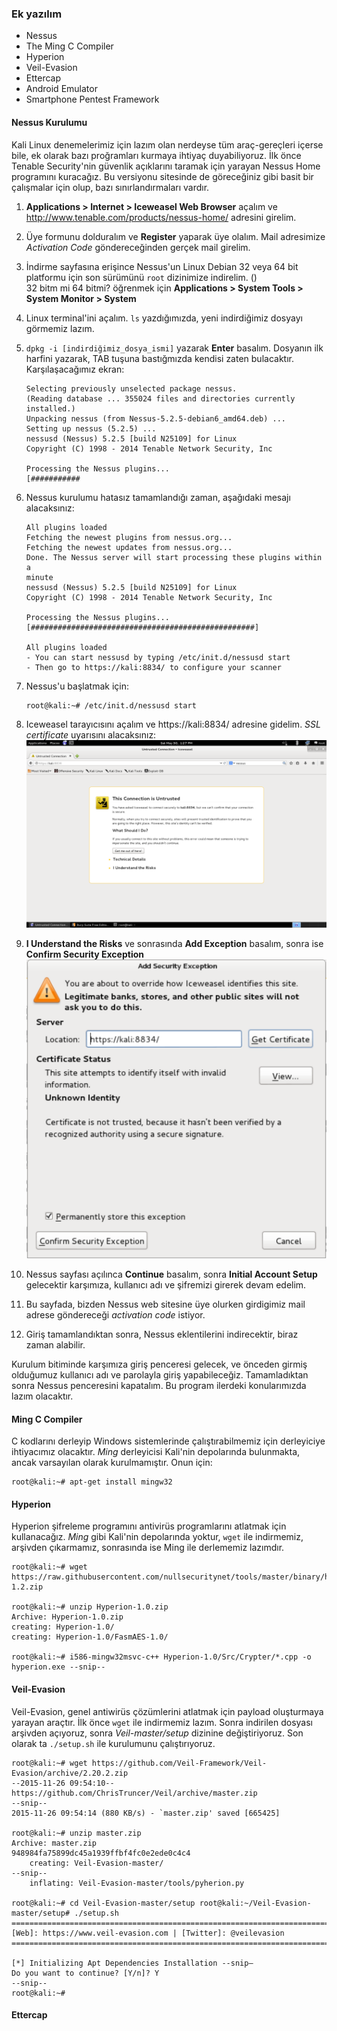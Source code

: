 ### Ek yazılım

* Nessus
* The Ming C Compiler
* Hyperion
* Veil-Evasion
* Ettercap
* Android Emulator
* Smartphone Pentest Framework


#### Nessus Kurulumu

Kali Linux denemelerimiz için lazım olan nerdeyse tüm araç-gereçleri içerse bile, ek olarak bazı proğramları kurmaya ihtiyaç duyabiliyoruz. İlk önce Tenable Security'nin güvenlik açıklarını taramak için yarayan Nessus Home programını kuracağız. Bu versiyonu sitesinde de göreceğiniz gibi basit bir çalışmalar için olup, bazı sınırlandırmaları vardır.

1. __Applications > Internet > Iceweasel Web Browser__ açalım ve http://www.tenable.com/products/nessus-home/ adresini girelim.

2. Üye formunu dolduralım ve __Register__ yaparak üye olalım. Mail adresimize _Activation Code_ göndereceğinden gerçek mail girelim.

3. İndirme sayfasına erişince Nessus'un Linux Debian 32 veya 64 bit platformu için son sürümünü `root` dizinimize indirelim. ()  
    32 bitm mi 64 bitmi? öğrenmek için __Applications > System Tools > System Monitor > System__

4. Linux terminal'ini açalım. `ls` yazdığımızda, yeni indirdiğimiz dosyayı görmemiz lazım.

5. `dpkg -i [indirdiğimiz_dosya_ismi]` yazarak __Enter__ basalım. Dosyanın ilk harfini yazarak, TAB tuşuna bastığmızda kendisi zaten bulacaktır. Karşılaşacağımız ekran:  
    ```ShellSession
    Selecting previously unselected package nessus.
    (Reading database ... 355024 files and directories currently installed.)
    Unpacking nessus (from Nessus-5.2.5-debian6_amd64.deb) ...
    Setting up nessus (5.2.5) ...
    nessusd (Nessus) 5.2.5 [build N25109] for Linux
    Copyright (C) 1998 - 2014 Tenable Network Security, Inc

    Processing the Nessus plugins...
    [###########    
    ```

6. Nessus kurulumu hatasız tamamlandığı zaman, aşağıdaki mesajı alacaksınız:  
    ```ShellSession
    All plugins loaded
    Fetching the newest plugins from nessus.org...
    Fetching the newest updates from nessus.org...
    Done. The Nessus server will start processing these plugins within a
    minute
    nessusd (Nessus) 5.2.5 [build N25109] for Linux
    Copyright (C) 1998 - 2014 Tenable Network Security, Inc

    Processing the Nessus plugins...
    [##################################################]

    All plugins loaded
    - You can start nessusd by typing /etc/init.d/nessusd start
    - Then go to https://kali:8834/ to configure your scanner
    ```

7. Nessus'u başlatmak için:  
    ```ShellSession
    root@kali:~# /etc/init.d/nessusd start
    ```

8. Iceweasel tarayıcısını açalım ve https://kali:8834/ adresine gidelim. _SSL certificate_ uyarısını alacaksınız:  
![nessus1](../resim/kurulum/nessus1.png)

9. __I Understand the Risks__ ve sonrasında __Add Exception__ basalım, sonra ise __Confirm Security Exception__  
![nessus2](../resim/kurulum/nessus2.png)

10. Nessus sayfası açılınca __Continue__ basalım, sonra __Initial Account Setup__ gelecektir karşımıza, kullanıcı adı ve şifremizi girerek devam edelim. 

11. Bu sayfada, bizden Nessus web sitesine üye olurken girdigimiz mail adrese göndereceği _activation code_ istiyor. 

12. Giriş tamamlandıktan sonra, Nessus eklentilerini indirecektir, biraz zaman alabilir.

Kurulum bitiminde karşımıza giriş penceresi gelecek, ve önceden girmiş olduğumuz kullanıcı adı ve parolayla giriş yapabileceğiz. Tamamladıktan sonra Nessus penceresini kapatalım. Bu program ilerdeki konularımızda lazım olacaktır.

#### Ming C Compiler

C kodlarını derleyip Windows sistemlerinde çalıştırabilmemiz için derleyiciye ihtiyacımız olacaktır. _Ming_ derleyicisi Kali'nin depolarında bulunmakta, ancak varsayılan olarak kurulmamıştır. Onun için:

```ShellSession
root@kali:~# apt-get install mingw32
```

#### Hyperion

Hyperion şifreleme programını antivirüs programlarını atlatmak için kullanacağız. _Ming_ gibi Kali'nin depolarında yoktur, `wget` ile indirmemiz, arşivden çıkarmamız, sonrasında ise Ming ile derlememiz lazımdır.

```ShellSession
root@kali:~# wget https://raw.githubusercontent.com/nullsecuritynet/tools/master/binary/hyperion/release/Hyperion-1.2.zip

root@kali:~# unzip Hyperion-1.0.zip
Archive: Hyperion-1.0.zip
creating: Hyperion-1.0/
creating: Hyperion-1.0/FasmAES-1.0/

root@kali:~# i586-mingw32msvc-c++ Hyperion-1.0/Src/Crypter/*.cpp -o hyperion.exe --snip--
```

#### Veil-Evasion

Veil-Evasion, genel antiwirüs çözümlerini atlatmak için payload oluşturmaya yarayan araçtır. İlk önce `wget` ile indirmemiz lazım. Sonra indirilen dosyası arşivden açıyoruz, sonra _Veil-master/setup_ dizinine değiştiriyoruz. Son olarak ta `./setup.sh` ile kurulumunu çalıştırıyoruz.

```ShellSession
root@kali:~# wget https://github.com/Veil-Framework/Veil-Evasion/archive/2.20.2.zip
--2015-11-26 09:54:10-- https://github.com/ChrisTruncer/Veil/archive/master.zip 
--snip--
2015-11-26 09:54:14 (880 KB/s) - `master.zip' saved [665425]

root@kali:~# unzip master.zip
Archive: master.zip 
948984fa75899dc45a1939ffbf4fc0e2ede0c4c4
    creating: Veil-Evasion-master/ 
--snip--
    inflating: Veil-Evasion-master/tools/pyherion.py

root@kali:~# cd Veil-Evasion-master/setup root@kali:~/Veil-Evasion-master/setup# ./setup.sh 
=========================================================================
[Web]: https://www.veil-evasion.com | [Twitter]: @veilevasion 
=========================================================================

[*] Initializing Apt Dependencies Installation --snip—
Do you want to continue? [Y/n]? Y
--snip--
root@kali:~#
```

#### Ettercap















